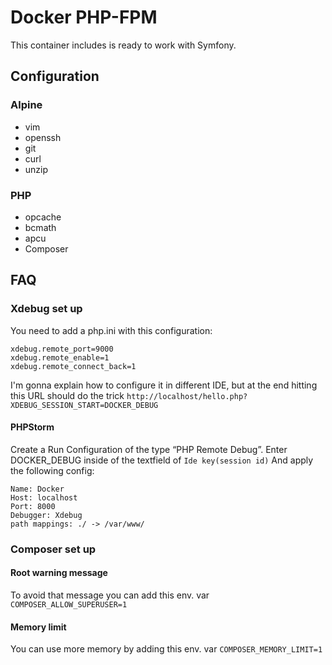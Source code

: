 Docker PHP-FPM
==================
This container includes is ready to work with Symfony.

Configuration
-------------
### Alpine
* vim
* openssh
* git
* curl
* unzip

### PHP
* opcache
* bcmath
* apcu
* Composer

FAQ
---
### Xdebug set up
You need to add a php.ini with this configuration:

    xdebug.remote_port=9000
    xdebug.remote_enable=1
    xdebug.remote_connect_back=1

I'm gonna explain how to configure it in different IDE, but at the end hitting this URL should do the trick `http://localhost/hello.php?XDEBUG_SESSION_START=DOCKER_DEBUG`

#### PHPStorm
Create a Run Configuration of the type “PHP Remote Debug”.
Enter DOCKER_DEBUG inside of the textfield of `Ide key(session id)`
And apply the following config:

    Name: Docker
    Host: localhost
    Port: 8000
    Debugger: Xdebug
    path mappings: ./ -> /var/www/

### Composer set up
#### Root warning message
To avoid that message you can add this env. var
`COMPOSER_ALLOW_SUPERUSER=1`

#### Memory limit
You can use more memory by adding this env. var
`COMPOSER_MEMORY_LIMIT=1`
